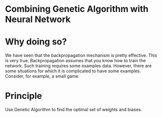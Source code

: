 # Combining Genetic Algorithm with Neural Network

# Why doing so?

We have seen that the backpropagation mechanism is pretty effective.
This is very true. Backpropagation assumes that you know how to train the network. Such training requires some examples data. However, there are some situations for which it is complicated to have some examples. Consider, for example, a small game. 

# Principle

Use Genetic Algorithm to find the optimal set of weights and biases. 


